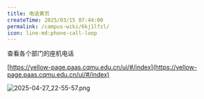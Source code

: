 ```yaml
---
title: 电话黄页
createTime: 2025/03/15 07:44:00
permalink: /campus-wiki/6kj1lfzl/
icon: line-md:phone-call-loop
---
```


查看各个部门的座机电话

[https://yellow-page.paas.cqmu.edu.cn/ui/#/index](https://yellow-page.paas.cqmu.edu.cn/ui/#/index)

![2025-04-27_22-55-57.png](../../../../.vuepress/public/src/2025-04-27_22-55-57.png)